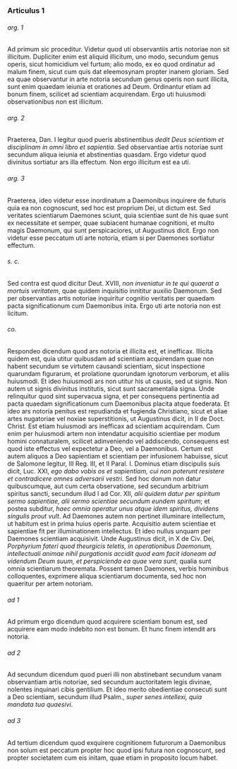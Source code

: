 ### Articulus 1

###### arg. 1
Ad primum sic proceditur. Videtur quod uti observantiis artis notoriae non sit illicitum. Dupliciter enim est aliquid illicitum, uno modo, secundum genus operis, sicut homicidium vel furtum; alio modo, ex eo quod ordinatur ad malum finem, sicut cum quis dat eleemosynam propter inanem gloriam. Sed ea quae observantur in arte notoria secundum genus operis non sunt illicita, sunt enim quaedam ieiunia et orationes ad Deum. Ordinantur etiam ad bonum finem, scilicet ad scientiam acquirendam. Ergo uti huiusmodi observationibus non est illicitum.

###### arg. 2
Praeterea, Dan. I legitur quod pueris abstinentibus *dedit Deus scientiam et disciplinam in omni libro et sapientia*. Sed observantiae artis notoriae sunt secundum aliqua ieiunia et abstinentias quasdam. Ergo videtur quod divinitus sortiatur ars illa effectum. Non ergo illicitum est ea uti.

###### arg. 3
Praeterea, ideo videtur esse inordinatum a Daemonibus inquirere de futuris quia ea non cognoscunt, sed hoc est proprium Dei, ut dictum est. Sed veritates scientiarum Daemones sciunt, quia scientiae sunt de his quae sunt ex necessitate et semper, quae subiacent humanae cognitioni, et multo magis Daemonum, qui sunt perspicaciores, ut Augustinus dicit. Ergo non videtur esse peccatum uti arte notoria, etiam si per Daemones sortiatur effectum.

###### s. c.
Sed contra est quod dicitur Deut. XVIII, *non inveniatur in te qui quaerat a mortuis veritatem*, quae quidem inquisitio innititur auxilio Daemonum. Sed per observantias artis notoriae inquiritur cognitio veritatis per quaedam pacta significationum cum Daemonibus inita. Ergo uti arte notoria non est licitum.

###### co.
Respondeo dicendum quod ars notoria et illicita est, et inefficax. Illicita quidem est, quia utitur quibusdam ad scientiam acquirendam quae non habent secundum se virtutem causandi scientiam, sicut inspectione quarundam figurarum, et prolatione quorundam ignotorum verborum, et aliis huiusmodi. Et ideo huiusmodi ars non utitur his ut causis, sed ut signis. Non autem ut signis divinitus institutis, sicut sunt sacramentalia signa. Unde relinquitur quod sint supervacua signa, et per consequens pertinentia ad pacta quaedam significationum cum Daemonibus placita atque foederata. Et ideo ars notoria penitus est repudianda et fugienda Christiano, sicut et aliae artes nugatoriae vel noxiae superstitionis, ut Augustinus dicit, in II de Doct. Christ. Est etiam huiusmodi ars inefficax ad scientiam acquirendam. Cum enim per huiusmodi artem non intendatur acquisitio scientiae per modum homini connaturalem, scilicet adinveniendo vel addiscendo, consequens est quod iste effectus vel expectetur a Deo, vel a Daemonibus. Certum est autem aliquos a Deo sapientiam et scientiam per infusionem habuisse, sicut de Salomone legitur, III Reg. III, et II Paral. I. Dominus etiam discipulis suis dicit, Luc. XXI, *ego dabo vobis os et sapientiam, cui non poterunt resistere et contradicere omnes adversarii vestri*. Sed hoc donum non datur quibuscumque, aut cum certa observatione, sed secundum arbitrium spiritus sancti, secundum illud I ad Cor. XII, *alii quidem datur per spiritum sermo sapientiae, alii sermo scientiae secundum eundem spiritum*; et postea subditur, *haec omnia operatur unus atque idem spiritus, dividens singulis prout vult*. Ad Daemones autem non pertinet illuminare intellectum, ut habitum est in prima huius operis parte. Acquisitio autem scientiae et sapientiae fit per illuminationem intellectus. Et ideo nullus unquam per Daemones scientiam acquisivit. Unde Augustinus dicit, in X de Civ. Dei, *Porphyrium fateri quod theurgicis teletis, in operationibus Daemonum, intellectuali animae nihil purgationis accidit quod eam facit idoneam ad videndum Deum suum, et perspicienda ea quae vera sunt*, qualia sunt omnia scientiarum theoremata. Possent tamen Daemones, verbis hominibus colloquentes, exprimere aliqua scientiarum documenta, sed hoc non quaeritur per artem notoriam.

###### ad 1
Ad primum ergo dicendum quod acquirere scientiam bonum est, sed acquirere eam modo indebito non est bonum. Et hunc finem intendit ars notoria.

###### ad 2
Ad secundum dicendum quod pueri illi non abstinebant secundum vanam observantiam artis notoriae, sed secundum auctoritatem legis divinae, nolentes inquinari cibis gentilium. Et ideo merito obedientiae consecuti sunt a Deo scientiam, secundum illud Psalm., *super senes intellexi, quia mandata tua quaesivi*.

###### ad 3
Ad tertium dicendum quod exquirere cognitionem futurorum a Daemonibus non solum est peccatum propter hoc quod ipsi futura non cognoscunt, sed propter societatem cum eis initam, quae etiam in proposito locum habet.

